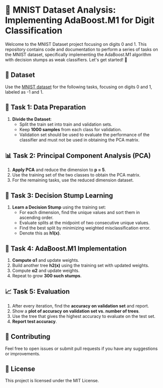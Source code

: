 # 🌟 MNIST Dataset Analysis: Implementing AdaBoost.M1 for Digit Classification

Welcome to the MNIST Dataset project focusing on digits 0 and 1. This repository contains code and documentation to perform a series of tasks on the MNIST dataset, specifically implementing the AdaBoost.M1 algorithm with decision stumps as weak classifiers. Let's get started! 🚀

## 📁 Dataset

Use the [MNIST dataset](https://storage.googleapis.com/tensorflow/tf-keras-datasets/mnist.npz) for the following tasks, focusing on digits 0 and 1, labeled as -1 and 1.

## 🧩 Task 1: Data Preparation

1. **Divide the Dataset**:
   - Split the train set into train and validation sets.
   - Keep **1000 samples** from each class for validation.
   - Validation set should be used to evaluate the performance of the classifier and must not be used in obtaining the PCA matrix.

## 📊 Task 2: Principal Component Analysis (PCA)

1. **Apply PCA** and reduce the dimension to **p = 5**.
2. Use the training set of the two classes to obtain the PCA matrix.
3. For the remaining tasks, use the reduced dimension dataset.

## 🌲 Task 3: Decision Stump Learning

1. **Learn a Decision Stump** using the training set:
   - For each dimension, find the unique values and sort them in ascending order.
   - Evaluate splits at the midpoint of two consecutive unique values.
   - Find the best split by minimizing weighted misclassification error.
   - Denote this as **h1(x)**.

## 🔄 Task 4: AdaBoost.M1 Implementation

1. **Compute α1** and update weights.
2. Build another tree **h2(x)** using the training set with updated weights.
3. Compute **α2** and update weights.
4. Repeat to grow **300 such stumps**.

## 📈 Task 5: Evaluation

1. After every iteration, find the **accuracy on validation set** and report.
2. Show a **plot of accuracy on validation set vs. number of trees**.
3. Use the tree that gives the highest accuracy to evaluate on the test set.
4. **Report test accuracy**.

## 🤝 Contributing
Feel free to open issues or submit pull requests if you have any suggestions or improvements.

## 📄 License
This project is licensed under the MIT License.
